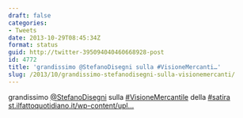 ```yaml
---
draft: false
categories:
- Tweets
date: 2013-10-29T08:45:34Z
format: status
guid: http://twitter-395094040460668928-post
id: 4772
title: 'grandissimo @StefanoDisegni sulla #VisioneMercanti…'
slug: /2013/10/grandissimo-stefanodisegni-sulla-visionemercanti/
---
```


grandissimo [@StefanoDisegni](http://twitter.com/StefanoDisegni) sulla [#VisioneMercantile](http://twitter.com/search?q=%23VisioneMercantile) della [#satira](http://twitter.com/search?q=%23satira) [st.ilfattoquotidiano.it/wp-content/upl…](http://st.ilfattoquotidiano.it/wp-content/uploads/2013/10/disegni-27-intera.jpg)